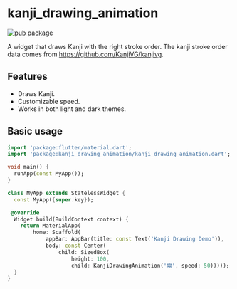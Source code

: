 # kanji_drawing_animation

[![pub package](https://img.shields.io/pub/v/kanji_drawing_animation.svg)](https://pub.dartlang.org/packages/kanji_drawing_animation)

A widget that draws Kanji with the right stroke order. The kanji stroke order data comes from <https://github.com/KanjiVG/kanjivg>.

## Features

- Draws Kanji.
- Customizable speed.
- Works in both light and dark themes.

## Basic usage

```dart
import 'package:flutter/material.dart';
import 'package:kanji_drawing_animation/kanji_drawing_animation.dart';

void main() {
  runApp(const MyApp());
}

class MyApp extends StatelessWidget {
  const MyApp({super.key});

 @override
  Widget build(BuildContext context) {
    return MaterialApp(
        home: Scaffold(
            appBar: AppBar(title: const Text('Kanji Drawing Demo')),
            body: const Center(
                child: SizedBox(
                    height: 100,
                    child: KanjiDrawingAnimation('電', speed: 50)))));
  }
}
```
